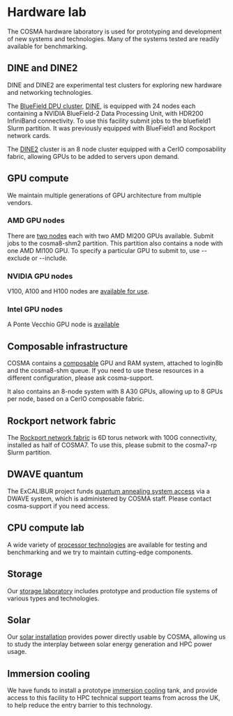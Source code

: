 # Hardware lab

The COSMA hardware laboratory is used for prototyping and development of new systems and technologies.  Many of the systems tested are readily available for benchmarking.

## DINE and DINE2

DINE and DINE2 are experimental test clusters for exploring new hardware and networking technologies.

The [BlueField DPU cluster](bluefield.md), [DINE](dine.md), is equipped with 24 nodes each containing a NVIDIA BlueField-2 Data Processing Unit, with HDR200 InfiniBand connectivity.  To use this facility submit jobs to the bluefield1 Slurm partition.  It was previously equipped with BlueField1 and Rockport network cards.

The [DINE2](dine.md) cluster is an 8 node cluster equipped with a CerIO composability fabric, allowing GPUs to be added to servers upon demand.

## GPU compute

We maintain multiple generations of GPU architecture from multiple vendors.

### AMD GPU nodes

There are [two nodes](amdgpu.md) each with two AMD MI200 GPUs available.  Submit jobs to the cosma8-shm2 partition.  This partition also contains a node with one AMD MI100 GPU.  To specify a particular GPU to submit to, use --exclude or --include.

### NVIDIA GPU nodes

V100, A100 and H100 nodes are [available for use](nvidiagpu.md).

### Intel GPU nodes

A Ponte Vecchio GPU node is [available](intelgpu.md)

## Composable infrastructure

COSMA contains a [composable](composable.md) GPU and RAM system, attached to login8b and the cosma8-shm queue.  If you need to use these resources in a different configuration, please ask cosma-support.

It also contains an 8-node system with 8 A30 GPUs, allowing up to 8 GPUs per node, based on a CerIO composable fabric.

## Rockport network fabric

The [Rockport network fabric](rockport.md) is 6D torus network with 100G connectivity, installed as half of COSMA7.  To use this, please submit to the cosma7-rp Slurm partition.

## DWAVE quantum

The ExCALIBUR project funds [quantum annealing system access](quantum.md) via a DWAVE system, which is administered by COSMA staff.  Please contact cosma-support if you need access. 

## CPU compute lab

A wide variety of [processor technologies](cpucomputelab.md) are available for testing and benchmarking and we try to maintain cutting-edge components.

## Storage

Our [storage laboratory](storagelab.md) includes prototype and production file systems of various types and technologies.

## Solar

Our [solar installation](environmental.md#solar-panels) provides power directly usable by COSMA, allowing us to study the interplay between solar energy generation and HPC power usage.

## Immersion cooling

We have funds to install a prototype [immersion cooling](immersion.md) tank, and provide access to this facility to HPC technical support teams from across the UK, to help reduce the entry barrier to this technology.
